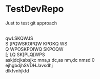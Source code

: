 # TestDevRepo
Just to test git approach 

<br />
qwLSKQWJS
<br />
S   [PQWSKOPQW  KPOKQ   WS
<br />
Q   WPOSKPOIWQ  SKPOQW
<br />
[;'LQ   SK[PLQ[WPS
<br />
 askjdcjkabsjkc
 mna,s dc,as nm,dc nmsd 0<br/> ejhgbdjhSVDHJavsdhj<br/> dlkfvnhjkfd
